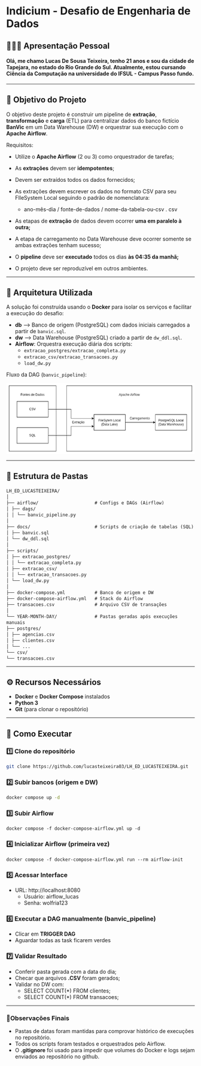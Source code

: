 # **Indicium - Desafio de Engenharia de Dados**

## 🙋🏻‍♂️ Apresentação Pessoal
#### Olá, me chamo Lucas De Sousa Teixeira, tenho 21 anos e sou da cidade de Tapejara, no estado do Rio Grande do Sul. Atualmente, estou cursando Ciência da Computação na universidade do IFSUL - Campus Passo fundo.

---

## 📌 Objetivo do Projeto
O objetivo deste projeto é construir um pipeline de **extração**, **transformação** e **carga** (ETL) para centralizar dados do banco fictício **BanVic** em um Data Warehouse (DW) e orquestrar sua execução com o **Apache Airflow**.

Requisitos:

- Utilize o **Apache Airflow** (2 ou 3) como orquestrador de tarefas;

- As **extrações** devem ser **idempotentes**;

- Devem ser extraídos todos os dados fornecidos;

- As extrações devem escrever os dados no formato CSV para seu FIleSystem Local seguindo o padrão de nomenclatura:
    - ano-mês-dia / fonte-de-dados / nome-da-tabela-ou-csv . csv

- As etapas de **extração** de dados devem ocorrer **uma em paralelo à outra;**

- A etapa de carregamento no Data Warehouse deve ocorrer somente se ambas extrações tenham sucesso;

- O **pipeline** deve ser **executado** todos os dias **às 04:35 da manhã;**

- O projeto deve ser reproduzível em outros ambientes.

---

## 🏯 Arquitetura Utilizada
A solução foi construída usando o **Docker** para isolar os serviços e facilitar a execução do desafio:

- **db** --> Banco de origem (PostgreSQL) com dados iniciais carregados a partir de `banvic.sql`.
- **dw** --> Data Warehouse (PostgreSQL) criado a partir de `dw_ddl.sql`.
- **Airflow**: Orquestra execução diária dos scripts:
  - `extracao_postgres/extracao_completa.py`
  - `extracao_csv/extracao_transacoes.py`
  - `load_dw.py`

Fluxo da DAG (`banvic_pipeline`):

![diagrama_arquitetura](./assets/arquitetura_dag.png)


---

## 📂 Estrutura de Pastas

```
LH_ED_LUCASTEIXEIRA/
│
├── airflow/                     # Configs e DAGs (Airflow)
│ ├── dags/
│ │ └── banvic_pipeline.py
│
├── docs/                        # Scripts de criação de tabelas (SQL)
│ ├── banvic.sql
│ └── dw_ddl.sql
│
├── scripts/
│ ├── extracao_postgres/
│ │ └── extracao_completa.py
│ ├── extracao_csv/
│ │ └── extracao_transacoes.py
│ └── load_dw.py
│
├── docker-compose.yml           # Banco de origem e DW
├── docker-compose-airflow.yml   # Stack do Airflow
├── transacoes.csv               # Arquivo CSV de transações
│
└── YEAR-MONTH-DAY/              # Pastas geradas após execuções manuais
├── postgres/
│ ├── agencias.csv
│ ├── clientes.csv
│ └── ...
└── csv/
└── transacoes.csv

```

---

## ⚙️ Recursos Necessários
- **Docker** e **Docker Compose** instalados
- **Python 3**
- **Git** (para clonar o repositório)

---

## 🚀 Como Executar

### 1️⃣ Clone do repositório
```bash
git clone https://github.com/lucasteixeira03/LH_ED_LUCASTEIXEIRA.git
```

### 2️⃣ Subir bancos (origem e DW)
```bash
docker compose up -d
```
### 3️⃣ Subir Airflow
```
docker compose -f docker-compose-airflow.yml up -d
```

### 4️⃣ Inicializar Airflow (primeira vez)
```
docker compose -f docker-compose-airflow.yml run --rm airflow-init
```

### 5️⃣ Acessar Interface
- URL: http://localhost:8080
   - Usuário: airflow_lucas
   - Senha: wolfria123

### 6️⃣ Executar a DAG manualmente (banvic_pipeline)
- Clicar em **TRIGGER DAG**
- Aguardar todas as task ficarem verdes

### 7️⃣ Validar Resultado
- Conferir pasta gerada com a data do dia;
- Checar que arquivos **.CSV** foram gerados;
- Validar no DW com:
    - SELECT COUNT(*) FROM clientes;
    - SELECT COUNT(*) FROM transacoes;


---

### 📝Observações Finais
- Pastas de datas foram mantidas para comprovar histórico de execuções no repositório.
- Todos os scripts foram testados e orquestrados pelo Airflow.
- O **.gitignore** foi usado para impedir que volumes do Docker e logs sejam enviados ao repositório no github.


